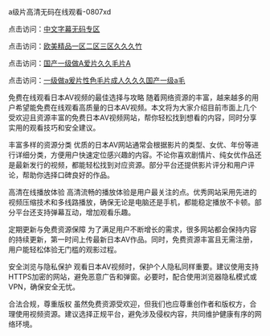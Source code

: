 a级片高清无码在线观看-0807xd


点击访问：<a href="https://bsdf-5f5.pages.dev/">中文字幕无码专区</a>

点击访问：<a href="https://gsd-agv.pages.dev/">欧美精品一区二区三区久久久竹</a>

点击访问：<a href="https://heiliaowzu4ur.pages.dev">国产一级做A爱片久久毛片A</a>

点击访问：<a href="https://heiliaoxwd5i8.pages.dev">一级做a爰片性色毛片成人久久久国产一级a毛</a>


免费在线观看日本AV视频的最佳选择与攻略
随着网络资源的丰富，越来越多的用户希望能免费在线观看高质量的日本AV视频。本文将为大家介绍目前市面上几个受欢迎且资源丰富的免费日本AV视频网站，帮你轻松找到想看的内容，同时分享实用的观看技巧和安全建议。

丰富多样的资源分类
优质的日本AV网站通常会根据影片的类型、女优、年份等进行详细分类，方便用户快速定位感兴趣的内容。不论你喜欢剧情片、纯女优作品还是最新发行的视频，都能轻松找到对应资源。部分平台还提供影片评分和用户评论，帮助你选择口碑良好的作品。

高清在线播放体验
高清流畅的播放体验是用户最关注的点。优秀网站采用先进的视频压缩技术和多线路播放，确保无论是电脑还是手机，都能稳定播放不卡顿。部分平台还支持弹幕互动，增加观看乐趣。

定期更新与免费资源保障
为了满足用户不断增长的需求，很多网站都会保持内容的持续更新，第一时间上传最新日本AV作品。同时，免费资源丰富且无需注册，用户能轻松体验无门槛的观影过程。

安全浏览与隐私保护
观看日本AV视频时，保护个人隐私同样重要。建议使用支持HTTPS加密的网站，避免恶意广告和弹窗。必要时，配合使用浏览器隐私模式或VPN，确保安全无忧。

合法合规，尊重版权
虽然免费资源受欢迎，但我们也应尊重创作者和版权方，合理使用视频资源。建议选择正规平台，避免涉及侵权内容，共同维护健康有序的网络环境。


<span style="display:none;">[Canonical link]( https://github.com/635xda/36204 ）</span>
